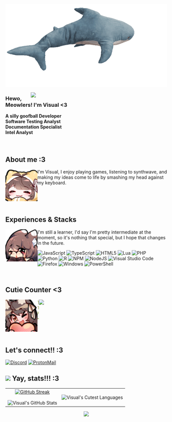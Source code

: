 <p align="center">
	<img src="https://github.com/VisuaISource/VisuaISource/blob/main/blahajbigspin.gif"/>
</p>

<a href="https://discord.gg/github"><img align="right" width="425" src="https://lanyard.kyrie25.me/api/1264589957222236226?imgStyle=square&gradient=e9d6d5-e9d6d5-f3b1b4-ffffff&bg=0d1117"></a>

### Hewo, Meowlers! I'm Visual <3
**A silly goofball Developer** <br>
**Software Testing Analyst** <br>
**Documentation Specialist** <br>
**Intel Analyst** <br>
<br><br>

## **About me :3**
<a href="https://github.com/VisuaISource"><img align="left" width="100" src="./Images/Foxycomfy.png"></a>
I'm Visual, I enjoy playing games, listening to synthwave, and making my ideas come to life by smashing my head against my keyboard.

<br><br><br>

## **Experiences & Stacks**
<a href="https://github.com/VisuaISource"><img align="left" width="100" src="./Images/foxshy.png"></a>
I'm still a learner, I'd say I'm pretty intermediate at the moment, so it's nothing that special, but I hope that changes in the future.

![JavaScript](https://img.shields.io/badge/javascript-%23323330.svg?style=for-the-badge&logo=javascript&logoColor=%23F7DF1E)
![TypeScript](https://img.shields.io/badge/typescript-%23007ACC.svg?style=for-the-badge&logo=typescript&logoColor=white)
![HTML5](https://img.shields.io/badge/html5-%23E34F26.svg?style=for-the-badge&logo=html5&logoColor=white)
![Lua](https://img.shields.io/badge/lua-%232C2D72.svg?style=for-the-badge&logo=lua&logoColor=white)
![PHP](https://img.shields.io/badge/php-%23777BB4.svg?style=for-the-badge&logo=php&logoColor=white)
![Python](https://img.shields.io/badge/python-3670A0?style=for-the-badge&logo=python&logoColor=ffdd54)
![R](https://img.shields.io/badge/r-%23276DC3.svg?style=for-the-badge&logo=r&logoColor=white)
![NPM](https://img.shields.io/badge/NPM-%23CB3837.svg?style=for-the-badge&logo=npm&logoColor=white)
![NodeJS](https://img.shields.io/badge/node.js-6DA55F?style=for-the-badge&logo=node.js&logoColor=white)
![Visual Studio Code](https://img.shields.io/badge/Visual%20Studio%20Code-0078d7.svg?style=for-the-badge&logo=visual-studio-code&logoColor=white)
![Firefox](https://img.shields.io/badge/Firefox-FF7139?style=for-the-badge&logo=Firefox-Browser&logoColor=white)
![Windows](https://img.shields.io/badge/Windows-0078D6?style=for-the-badge&logo=windows&logoColor=white)
![PowerShell](https://img.shields.io/badge/PowerShell-%235391FE.svg?style=for-the-badge&logo=powershell&logoColor=white)


<br>

## **Cutie Counter <3**
<!-- <p align="center">
	<img src="https://moe-counter.glitch.me/get/@VisuaISource?theme=moebooru-h"> <br/>
</p> -->
<a href="https://discord.com/users/1264589957222236226"><img align="right" width=400 src="https://moe-counter.glitch.me/get/@VisuaISource?theme=rule34"></a>
<a href="https://github.com/VisuaISource"><img align="left" width="100" src="./Images/Fox2.png"></a>

```yaml
Thanks for checking out my profile! :3
The council has deemed you a cutieeee<3
Hope you have a great day!
<3

```

<!-- <br><br><br><br> -->
<br><br>

## **Let's connect!! :3**
[![Discord](https://img.shields.io/badge/Discord-%235865F2.svg?style=for-the-badge&logo=discord&logoColor=white)](discord.com/users/1264589957222236226)
[![ProtonMail](https://img.shields.io/badge/ProtonMail-8B89CC?style=for-the-badge&logo=protonmail&logoColor=white)](mailto:visuaIly@proton.me)

## <picture> <img src="https://github.com/7oSkaaa/7oSkaaa/blob/main/Images/Statistics.gif?raw=true" width="30px"> </picture> Yay, stats!!! :3

<p align="center">
  <!--- stats (start) -->
<table align="center"">
<tr border="none">
<td align="center">
   <a href="https://git.io/streak-stats">
    <img src="https://streak-stats.demolab.com?user=VisuaISource&theme=city-lights&hide_border=true&excludeDaysLabel=" alt="GitHub Streak" width = 700px />
  </a>
  <br></br>
 <img src="https://github-readme-stats.vercel.app/api?username=VisuaISource&show_icons=true&count_private=true&bg_color=00000000&title_color=8DA3AD&text_color=cfcfcf&icon_color=8DA3AD&hide_border=true" alt="Visual's GitHub Stats" width = 700px />
</td>
<td align="center">
   <img src="https://github-readme-stats.vercel.app/api/top-langs/?username=VisuaISource&langs_count=7&bg_color=00000000&title_color=8DA3AD&text_color=cfcfcf&icon_color=8DA3AD&hide_border=true" alt="Visual's Cutest Languages" width = 500px />
  </td>
</tr>
</table>

<p align="center">
<img src="https://raw.githubusercontent.com/innng/innng/master/assets/kyubey.gif" height="40" />
</p>

